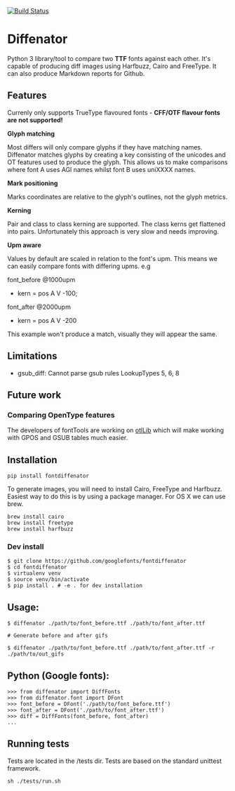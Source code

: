 [![Build Status](https://travis-ci.org/googlefonts/fontdiffenator.svg?branch=main)](https://travis-ci.org/googlefonts/fontdiffenator)

# Diffenator

Python 3 library/tool to compare two **TTF** fonts against each other. It's capable of producing diff images using Harfbuzz, Cairo and FreeType. It can also produce Markdown reports for Github.

## Features

Currenly only supports TrueType flavoured fonts - **CFF/OTF flavour fonts are not supported!**

**Glyph matching**

Most differs will only compare glyphs if they have matching names. Diffenator matches glyphs by creating a key consisting of the unicodes and OT features used to produce the glyph. This allows us to make comparisons where font A uses AGl names whilst font B uses uniXXXX names.

**Mark positioning**

Marks coordinates are relative to the glyph's outlines, not the glyph metrics.


**Kerning**

Pair and class to class kerning are supported. The class kerns get flattened into pairs. Unfortunately this approach is very slow and needs improving.


**Upm aware**

Values by default are scaled in relation to the font's upm. This means we can easily compare fonts with differing upms. e.g

font_before @1000upm

- kern = pos A V -100;


font_after @2000upm

- kern = pos A V -200

This example won't produce a match, visually they will appear the same.


## Limitations

- gsub_diff: Cannot parse gsub rules LookupTypes 5, 6, 8


## Future work

### Comparing OpenType features

The developers of fontTools are working on [otlLib](https://github.com/fonttools/fonttools/issues/468) which will make working with GPOS and GSUB tables much easier.


## Installation

```
pip install fontdiffenator
```

To generate images, you will need to install Cairo, FreeType and Harfbuzz. Easiest way to do this is by using a package manager. For OS X we can use brew.

```
brew install cairo
brew install freetype
brew install harfbuzz
```


### Dev install 
```
$ git clone https://github.com/googlefonts/fontdiffenator
$ cd fontdiffenator
$ virtualenv venv
$ source venv/bin/activate
$ pip install . # -e . for dev installation
```

## Usage:

```
$ diffenator ./path/to/font_before.ttf ./path/to/font_after.ttf

# Generate before and after gifs

$ diffenator ./path/to/font_before.ttf ./path/to/font_after.ttf -r ./path/to/out_gifs
```

## Python (Google fonts):

```
>>> from diffenator import DiffFonts
>>> from diffenator.font import DFont
>>> font_before = DFont('./path/to/font_before.ttf')
>>> font_after = DFont('./path/to/font_after.ttf')
>>> diff = DiffFonts(font_before, font_after)
...
```

## Running tests

Tests are located in the /tests dir. Tests are based on the standard unittest framework.

```
sh ./tests/run.sh
```
